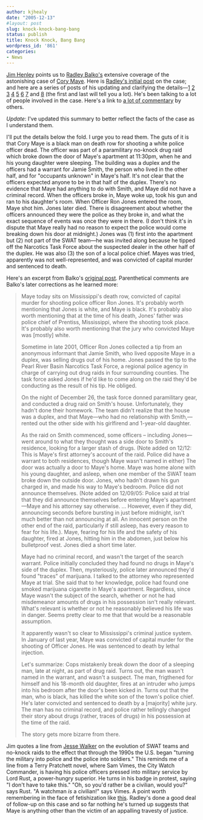```yaml
---
author: kjhealy
date: "2005-12-13"
#layout: post
slug: knock-knock-bang-bang
status: publish
title: Knock Knock, Bang Bang
wordpress_id: '861'
categories:
- News
---
```


[Jim Henley](http://highclearing.com/index.php/archives/2005/12/12/4753) points us to [Radley Balko's](http://www.theagitator.com) extensive coverage of the astonishing case of [Cory Maye](http://news.google.com/news?hl=en&ned=us&q=cory+maye). Here is [Radley's initial post](http://www.theagitator.com/archives/025962.php#025962) on the case; and here are a series of posts of his updating and clarifying the details—[1](http://www.theagitator.com/archives/025971.php#025971) [2](http://www.theagitator.com/archives/025975.php#025975) [3](http://www.theagitator.com/archives/025977.php#025977) [4](http://www.theagitator.com/archives/025982.php#025982) [5](http://www.theagitator.com/archives/025983.php#025983) [6](http://www.theagitator.com/archives/025986.php#025986) [7](http://www.theagitator.com/archives/025987.php#025987) and [8](http://www.theagitator.com/archives/025989.php#025989) (the first and last will tell you a lot). He's been talking to a lot of people involved in the case. Here's a link to [a lot of commentary](http://battlepanda.blogspot.com/2005/12/outrage.html) by others.

*Update*: I've updated this summary to better reflect the facts of the case as I understand them.

I'll put the details below the fold. I urge you to read them. The guts of it is that Cory Maye is a black man on death row for shooting a white police officer dead. The officer was part of a paramilitary no-knock drug raid which broke down the door of Maye's apartment at 11:30pm, when he and his young daughter were sleeping. The building was a duplex and the officers had a warrant for Jamie Smith, the person who lived in the other half, and for "occupants unknown" in Maye's half. It's not clear that the officers expected anyone to be in that half of the duplex. There's no evidence that Maye had anything to do with Smith, and Maye did not have a criminal record. When the officers broke in, Maye woke up, took his gun and ran to his daughter's room. When Officer Ron Jones entered the room, Maye shot him. Jones later died. There is disagreement about whether the officers announced they were the police as they broke in, and what the exact sequence of events was once they were in there. (I don't think it's in dispute that Maye really had no reason to expect the police would come breaking down his door at midnight.) Jones was (1) first into the apartment but (2) not part of the SWAT team—he was invited along because he tipped off the Narcotics Task Force about the suspected dealer in the other half of the duplex. He was also (3) the son of a local police chief. Mayes was tried, apparently was not well-represented, and was convicted of capital murder and sentenced to death.

Here's an excerpt from Balko's [original post](http://www.theagitator.com/archives/025962.php#025962). Parenthetical comments are Balko's later corrections as he learned more:

> Maye today sits on Mississippi's death row, convicted of capital murder for shooting police officer Ron Jones. It's probably worth mentioning that Jones is white, and Maye is black. It's probably also worth mentioning that at the time of his death, Jones' father was police chief of Prentiss, Mississippi, where the shooting took place. It's probably also worth mentioning that the jury who convicted Maye was [mostly] white.
>
> Sometime in late 2001, Officer Ron Jones collected a tip from an anonymous informant that Jamie Smith, who lived opposite Maye in a duplex, was selling drugs out of his home. Jones passed the tip to the Pearl River Basin Narcotics Task Force, a regional police agency in charge of carrying out drug raids in four surrounding counties. The task force asked Jones if he'd like to come along on the raid they'd be conducting as the result of his tip. He obliged.
>
> On the night of December 26, the task force donned paramilitary gear, and conducted a drug raid on Smith's house. Unfortunately, they hadn't done their homework. The team didn't realize that the house was a duplex, and that Maye—who had no relationship with Smith,—rented out the other side with his girlfirend and 1-year-old daughter.
>
> As the raid on Smith commenced, some officers – including Jones—went around to what they thought was a side door to Smith's residence, looking for a larger stash of drugs. (Note added on 12/12: This is Maye's first attorney's account of the raid. Police did have a warrant to both residences, though Maye wasn't named in either) The door was actually a door to Maye's home. Maye was home alone with his young daughter, and asleep, when one member of the SWAT team broke down the outside door. Jones, who hadn't drawn his gun charged in, and made his way to Maye's bedroom. Police did not announce themselves. (Note added on 12/09/05: Police said at trial that they did announce themselves before entering Maye's apartment—Maye and his attorney say otherwise. ... However, even if they did, announcing seconds before bursting in just before midnight, isn't much better than not announcing at all. An innocent person on the other end of the raid, particularly if still asleep, has every reason to fear for his life.). Maye, fearing for his life and the safety of his daughter, fired at Jones, hitting him in the abdomen, just below his bulletproof vest. Jones died a short time later.
>
> Maye had no criminal record, and wasn't the target of the search warrant. Police initially concluded they had found no drugs in Maye's side of the duplex. Then, mysteriously, police later announced they'd found "traces" of marijuana. I talked to the attorney who represented Maye at trial. She said that to her knowledge, police had found one smoked marijuana cigarette in Maye's apartment. Regardless, since Maye wasn't the subject of the search, whether or not he had misdemeanor amounts of drugs in his possession isn't really relevant. What's relevant is whether or not he reasonably believed his life was in danger. Seems pretty clear to me that that would be a reasonable assumption.
>
> It apparently wasn't so clear to Mississippi's criminal justice system. In January of last year, Maye was convicted of capital murder for the shooting of Officer Jones. He was sentenced to death by lethal injection.
>
> Let's summarize: Cops mistakenly break down the door of a sleeping man, late at night, as part of drug raid. Turns out, the man wasn't named in the warrant, and wasn't a suspect. The man, frigthened for himself and his 18-month old daughter, fires at an intruder who jumps into his bedroom after the door's been kicked in. Turns out that the man, who is black, has killed the white son of the town's police chief. He's later convicted and sentenced to death by a [majority] white jury. The man has no criminal record, and police rather tellingly changed their story about drugs (rather, traces of drugs) in his possession at the time of the raid.
>
> The story gets more bizarre from there.

Jim quotes a line from [Jesse Walker](http://jessewalker.blogspot.com/) on the evolution of SWAT teams and no-knock raids to the effect that through the 1990s the U.S. began "turning the military into police and the police into soldiers." This reminds me of a line from a Terry Pratchett novel, where Sam Vimes, the City Watch Commander, is having his police officers pressed into military service by Lord Rust, a power-hungry superior. He turns in his badge in protest, saying "I don't have to take this." "Oh, so you'd rather be a civilian, would you?" says Rust. "A watchman *is* a civilian!" says Vimes. A point worth remembering in the face of fetishization like [this](http://www.sonypictures.com/homevideo/s.w.a.t./). Radley's done a good deal of follow-up on this case and so far nothing he's turned up suggests that Maye is anything other than the victim of an appalling travesty of justice.
